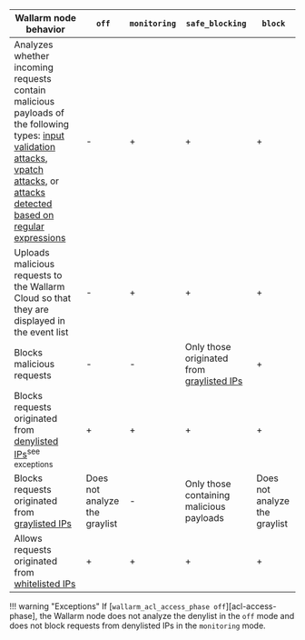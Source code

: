 | Wallarm node behavior | `off` | `monitoring` | `safe_blocking` |`block` |
| -------- | - | - | - | -|
| Analyzes whether incoming requests contain malicious payloads of the following types: [input validation attacks](../about-wallarm-waf/protecting-against-attacks.md#input-validation-attacks), [vpatch attacks](../user-guides/rules/vpatch-rule.md), or [attacks detected based on regular expressions](../user-guides/rules/regex-rule.md) | - | + | + | + |
| Uploads malicious requests to the Wallarm Cloud so that they are displayed in the event list | - | + | + | + |
| Blocks malicious requests | - | - | Only those originated from [graylisted IPs](../user-guides/ip-lists/graylist.md) | + |
| Blocks requests originated from [denylisted IPs](../user-guides/ip-lists/denylist.md)<sup>see exceptions</sup> | + | + | + | + |
| Blocks requests originated from [graylisted IPs](../user-guides/ip-lists/graylist.md) | Does not analyze the graylist | - | Only those containing malicious payloads | Does not analyze the graylist |
| Allows requests originated from [whitelisted IPs](../user-guides/ip-lists/whitelist.md) | + | + | + | + |

!!! warning "Exceptions"
    If [`wallarm_acl_access_phase off`][acl-access-phase], the Wallarm node does not analyze the denylist in the `off` mode and does not block requests from denylisted IPs in the `monitoring` mode.
